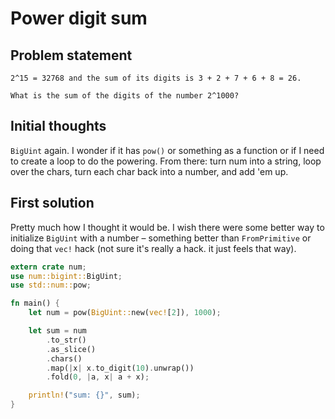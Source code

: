 # Power digit sum

## Problem statement

```
2^15 = 32768 and the sum of its digits is 3 + 2 + 7 + 6 + 8 = 26.

What is the sum of the digits of the number 2^1000?
```

## Initial thoughts

`BigUint` again. I wonder if it has `pow()` or something as a function or if I need to create a loop to do the powering. From there: turn num into a string, loop over the chars, turn each char back into a number, and add 'em up.


## First solution

Pretty much how I thought it would be. I wish there were some better way to initialize `BigUint` with a number – something better than `FromPrimitive` or doing that `vec!` hack (not sure it's really a hack. it just feels that way).

```rust
extern crate num;
use num::bigint::BigUint;
use std::num::pow;

fn main() {
    let num = pow(BigUint::new(vec![2]), 1000);

    let sum = num
        .to_str()
        .as_slice()
        .chars()
        .map(|x| x.to_digit(10).unwrap())
        .fold(0, |a, x| a + x);

    println!("sum: {}", sum);
}
```